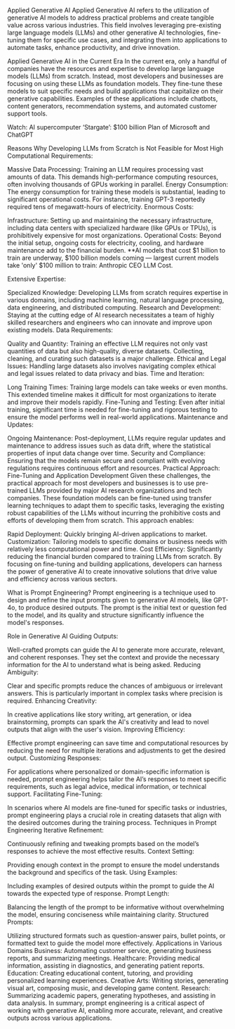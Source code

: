 Applied Generative AI
Applied Generative AI refers to the utilization of generative AI models to address practical problems and create tangible value across various industries. This field involves leveraging pre-existing large language models (LLMs) and other generative AI technologies, fine-tuning them for specific use cases, and integrating them into applications to automate tasks, enhance productivity, and drive innovation.

Applied Generative AI in the Current Era
In the current era, only a handful of companies have the resources and expertise to develop large language models (LLMs) from scratch. Instead, most developers and businesses are focusing on using these LLMs as foundation models. They fine-tune these models to suit specific needs and build applications that capitalize on their generative capabilities. Examples of these applications include chatbots, content generators, recommendation systems, and automated customer support tools.

Watch: AI supercomputer ‘Stargate’: $100 billion Plan of Microsoft and ChatGPT

Reasons Why Developing LLMs from Scratch is Not Feasible for Most
High Computational Requirements:

Massive Data Processing: Training an LLM requires processing vast amounts of data. This demands high-performance computing resources, often involving thousands of GPUs working in parallel.
Energy Consumption: The energy consumption for training these models is substantial, leading to significant operational costs. For instance, training GPT-3 reportedly required tens of megawatt-hours of electricity.
Enormous Costs:

Infrastructure: Setting up and maintaining the necessary infrastructure, including data centers with specialized hardware (like GPUs or TPUs), is prohibitively expensive for most organizations.
Operational Costs: Beyond the initial setup, ongoing costs for electricity, cooling, and hardware maintenance add to the financial burden.
**AI models that cost $1 billion to train are underway, $100 billion models coming — largest current models take 'only' $100 million to train: Anthropic CEO
LLM Cost.

Extensive Expertise:

Specialized Knowledge: Developing LLMs from scratch requires expertise in various domains, including machine learning, natural language processing, data engineering, and distributed computing.
Research and Development: Staying at the cutting edge of AI research necessitates a team of highly skilled researchers and engineers who can innovate and improve upon existing models.
Data Requirements:

Quality and Quantity: Training an effective LLM requires not only vast quantities of data but also high-quality, diverse datasets. Collecting, cleaning, and curating such datasets is a major challenge.
Ethical and Legal Issues: Handling large datasets also involves navigating complex ethical and legal issues related to data privacy and bias.
Time and Iteration:

Long Training Times: Training large models can take weeks or even months. This extended timeline makes it difficult for most organizations to iterate and improve their models rapidly.
Fine-Tuning and Testing: Even after initial training, significant time is needed for fine-tuning and rigorous testing to ensure the model performs well in real-world applications.
Maintenance and Updates:

Ongoing Maintenance: Post-deployment, LLMs require regular updates and maintenance to address issues such as data drift, where the statistical properties of input data change over time.
Security and Compliance: Ensuring that the models remain secure and compliant with evolving regulations requires continuous effort and resources.
Practical Approach: Fine-Tuning and Application Development
Given these challenges, the practical approach for most developers and businesses is to use pre-trained LLMs provided by major AI research organizations and tech companies. These foundation models can be fine-tuned using transfer learning techniques to adapt them to specific tasks, leveraging the existing robust capabilities of the LLMs without incurring the prohibitive costs and efforts of developing them from scratch. This approach enables:

Rapid Deployment: Quickly bringing AI-driven applications to market.
Customization: Tailoring models to specific domains or business needs with relatively less computational power and time.
Cost Efficiency: Significantly reducing the financial burden compared to training LLMs from scratch.
By focusing on fine-tuning and building applications, developers can harness the power of generative AI to create innovative solutions that drive value and efficiency across various sectors.

What is Prompt Engineering?
Prompt engineering is a technique used to design and refine the input prompts given to generative AI models, like GPT-4o, to produce desired outputs. The prompt is the initial text or question fed to the model, and its quality and structure significantly influence the model's responses.

Role in Generative AI
Guiding Outputs:

Well-crafted prompts can guide the AI to generate more accurate, relevant, and coherent responses. They set the context and provide the necessary information for the AI to understand what is being asked.
Reducing Ambiguity:

Clear and specific prompts reduce the chances of ambiguous or irrelevant answers. This is particularly important in complex tasks where precision is required.
Enhancing Creativity:

In creative applications like story writing, art generation, or idea brainstorming, prompts can spark the AI's creativity and lead to novel outputs that align with the user's vision.
Improving Efficiency:

Effective prompt engineering can save time and computational resources by reducing the need for multiple iterations and adjustments to get the desired output.
Customizing Responses:

For applications where personalized or domain-specific information is needed, prompt engineering helps tailor the AI’s responses to meet specific requirements, such as legal advice, medical information, or technical support.
Facilitating Fine-Tuning:

In scenarios where AI models are fine-tuned for specific tasks or industries, prompt engineering plays a crucial role in creating datasets that align with the desired outcomes during the training process.
Techniques in Prompt Engineering
Iterative Refinement:

Continuously refining and tweaking prompts based on the model’s responses to achieve the most effective results.
Context Setting:

Providing enough context in the prompt to ensure the model understands the background and specifics of the task.
Using Examples:

Including examples of desired outputs within the prompt to guide the AI towards the expected type of response.
Prompt Length:

Balancing the length of the prompt to be informative without overwhelming the model, ensuring conciseness while maintaining clarity.
Structured Prompts:

Utilizing structured formats such as question-answer pairs, bullet points, or formatted text to guide the model more effectively.
Applications in Various Domains
Business: Automating customer service, generating business reports, and summarizing meetings.
Healthcare: Providing medical information, assisting in diagnostics, and generating patient reports.
Education: Creating educational content, tutoring, and providing personalized learning experiences.
Creative Arts: Writing stories, generating visual art, composing music, and developing game content.
Research: Summarizing academic papers, generating hypotheses, and assisting in data analysis.
In summary, prompt engineering is a critical aspect of working with generative AI, enabling more accurate, relevant, and creative outputs across various applications.